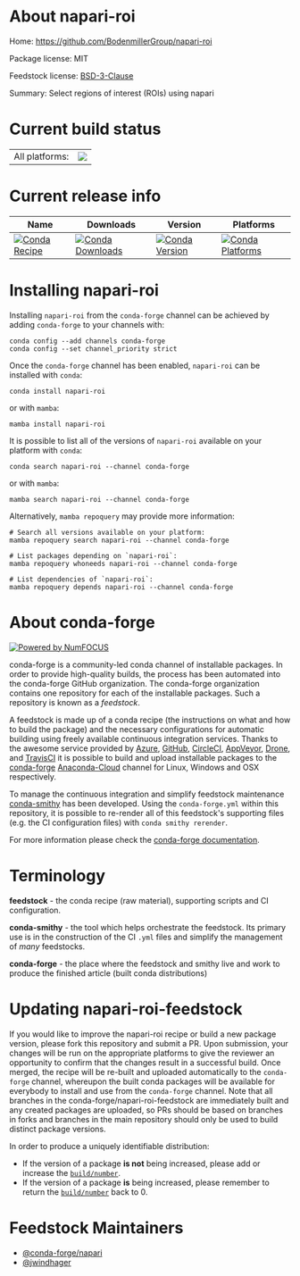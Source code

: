 About napari-roi
================

Home: https://github.com/BodenmillerGroup/napari-roi

Package license: MIT

Feedstock license: [BSD-3-Clause](https://github.com/conda-forge/napari-roi-feedstock/blob/main/LICENSE.txt)

Summary: Select regions of interest (ROIs) using napari

Current build status
====================


<table><tr><td>All platforms:</td>
    <td>
      <a href="https://dev.azure.com/conda-forge/feedstock-builds/_build/latest?definitionId=15220&branchName=main">
        <img src="https://dev.azure.com/conda-forge/feedstock-builds/_apis/build/status/napari-roi-feedstock?branchName=main">
      </a>
    </td>
  </tr>
</table>

Current release info
====================

| Name | Downloads | Version | Platforms |
| --- | --- | --- | --- |
| [![Conda Recipe](https://img.shields.io/badge/recipe-napari--roi-green.svg)](https://anaconda.org/conda-forge/napari-roi) | [![Conda Downloads](https://img.shields.io/conda/dn/conda-forge/napari-roi.svg)](https://anaconda.org/conda-forge/napari-roi) | [![Conda Version](https://img.shields.io/conda/vn/conda-forge/napari-roi.svg)](https://anaconda.org/conda-forge/napari-roi) | [![Conda Platforms](https://img.shields.io/conda/pn/conda-forge/napari-roi.svg)](https://anaconda.org/conda-forge/napari-roi) |

Installing napari-roi
=====================

Installing `napari-roi` from the `conda-forge` channel can be achieved by adding `conda-forge` to your channels with:

```
conda config --add channels conda-forge
conda config --set channel_priority strict
```

Once the `conda-forge` channel has been enabled, `napari-roi` can be installed with `conda`:

```
conda install napari-roi
```

or with `mamba`:

```
mamba install napari-roi
```

It is possible to list all of the versions of `napari-roi` available on your platform with `conda`:

```
conda search napari-roi --channel conda-forge
```

or with `mamba`:

```
mamba search napari-roi --channel conda-forge
```

Alternatively, `mamba repoquery` may provide more information:

```
# Search all versions available on your platform:
mamba repoquery search napari-roi --channel conda-forge

# List packages depending on `napari-roi`:
mamba repoquery whoneeds napari-roi --channel conda-forge

# List dependencies of `napari-roi`:
mamba repoquery depends napari-roi --channel conda-forge
```


About conda-forge
=================

[![Powered by
NumFOCUS](https://img.shields.io/badge/powered%20by-NumFOCUS-orange.svg?style=flat&colorA=E1523D&colorB=007D8A)](https://numfocus.org)

conda-forge is a community-led conda channel of installable packages.
In order to provide high-quality builds, the process has been automated into the
conda-forge GitHub organization. The conda-forge organization contains one repository
for each of the installable packages. Such a repository is known as a *feedstock*.

A feedstock is made up of a conda recipe (the instructions on what and how to build
the package) and the necessary configurations for automatic building using freely
available continuous integration services. Thanks to the awesome service provided by
[Azure](https://azure.microsoft.com/en-us/services/devops/), [GitHub](https://github.com/),
[CircleCI](https://circleci.com/), [AppVeyor](https://www.appveyor.com/),
[Drone](https://cloud.drone.io/welcome), and [TravisCI](https://travis-ci.com/)
it is possible to build and upload installable packages to the
[conda-forge](https://anaconda.org/conda-forge) [Anaconda-Cloud](https://anaconda.org/)
channel for Linux, Windows and OSX respectively.

To manage the continuous integration and simplify feedstock maintenance
[conda-smithy](https://github.com/conda-forge/conda-smithy) has been developed.
Using the ``conda-forge.yml`` within this repository, it is possible to re-render all of
this feedstock's supporting files (e.g. the CI configuration files) with ``conda smithy rerender``.

For more information please check the [conda-forge documentation](https://conda-forge.org/docs/).

Terminology
===========

**feedstock** - the conda recipe (raw material), supporting scripts and CI configuration.

**conda-smithy** - the tool which helps orchestrate the feedstock.
                   Its primary use is in the construction of the CI ``.yml`` files
                   and simplify the management of *many* feedstocks.

**conda-forge** - the place where the feedstock and smithy live and work to
                  produce the finished article (built conda distributions)


Updating napari-roi-feedstock
=============================

If you would like to improve the napari-roi recipe or build a new
package version, please fork this repository and submit a PR. Upon submission,
your changes will be run on the appropriate platforms to give the reviewer an
opportunity to confirm that the changes result in a successful build. Once
merged, the recipe will be re-built and uploaded automatically to the
`conda-forge` channel, whereupon the built conda packages will be available for
everybody to install and use from the `conda-forge` channel.
Note that all branches in the conda-forge/napari-roi-feedstock are
immediately built and any created packages are uploaded, so PRs should be based
on branches in forks and branches in the main repository should only be used to
build distinct package versions.

In order to produce a uniquely identifiable distribution:
 * If the version of a package **is not** being increased, please add or increase
   the [``build/number``](https://docs.conda.io/projects/conda-build/en/latest/resources/define-metadata.html#build-number-and-string).
 * If the version of a package **is** being increased, please remember to return
   the [``build/number``](https://docs.conda.io/projects/conda-build/en/latest/resources/define-metadata.html#build-number-and-string)
   back to 0.

Feedstock Maintainers
=====================

* [@conda-forge/napari](https://github.com/conda-forge/napari/)
* [@jwindhager](https://github.com/jwindhager/)

